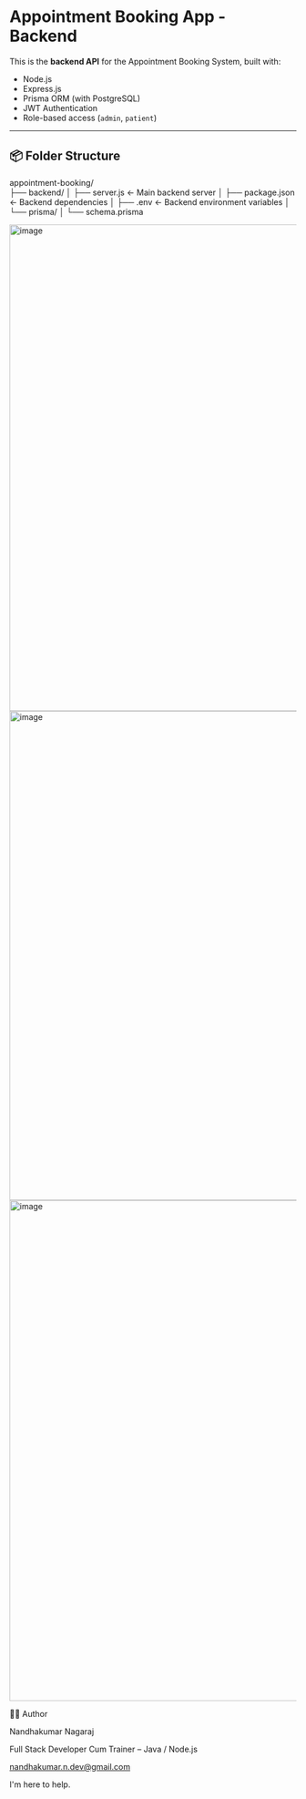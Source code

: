 # Appointment Booking App - Backend

This is the **backend API** for the Appointment Booking System, built with:

- Node.js
- Express.js
- Prisma ORM (with PostgreSQL)
- JWT Authentication
- Role-based access (`admin`, `patient`)

---

## 📦 Folder Structure
appointment-booking/          
├── backend/
│   ├── server.js                 ← Main backend server
│   ├── package.json             ← Backend dependencies
│   ├── .env                     ← Backend environment variables
│   └── prisma/
│       └── schema.prisma  

<img width="1405" height="854" alt="image" src="https://github.com/user-attachments/assets/af06cefd-0ab0-49c2-b533-ec6f0d76d53a" />
<img width="1406" height="859" alt="image" src="https://github.com/user-attachments/assets/319e0460-044d-441f-91d2-d8460cd64e7a" />
<img width="1411" height="879" alt="image" src="https://github.com/user-attachments/assets/3171c1f2-dfa9-4cce-a44e-9ce49eb2468b" />



👨‍💻 Author 

Nandhakumar Nagaraj

Full Stack Developer Cum Trainer – Java / Node.js

nandhakumar.n.dev@gmail.com

I'm here to help.
